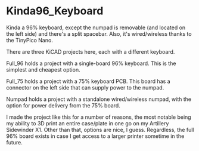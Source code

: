 # Kinda96_Keyboard
Kinda a 96% keyboard, except the numpad is removable (and located on the left side) and there's a split spacebar. Also, it's wired/wireless thanks to the TinyPico Nano.

There are three KiCAD projects here, each with a different keyboard.

Full_96 holds a project with a single-board 96% keyboard. This is the simplest and cheapest option.

Full_75 holds a project with a 75% keyboard PCB. This board has a connector on the left side that can supply power to the numpad.

Numpad holds a project with a standalone wired/wireless numpad, with the option for power delivery from the 75% board.

I made the project like this for a number of reasons, the most notable being my ability to 3D print an entire case/plate in one go on my Artillery Sidewinder X1. Other than that, options are nice, I guess. Regardless, the full 96% board exists in case I get access to a larger printer sometime in the future.
